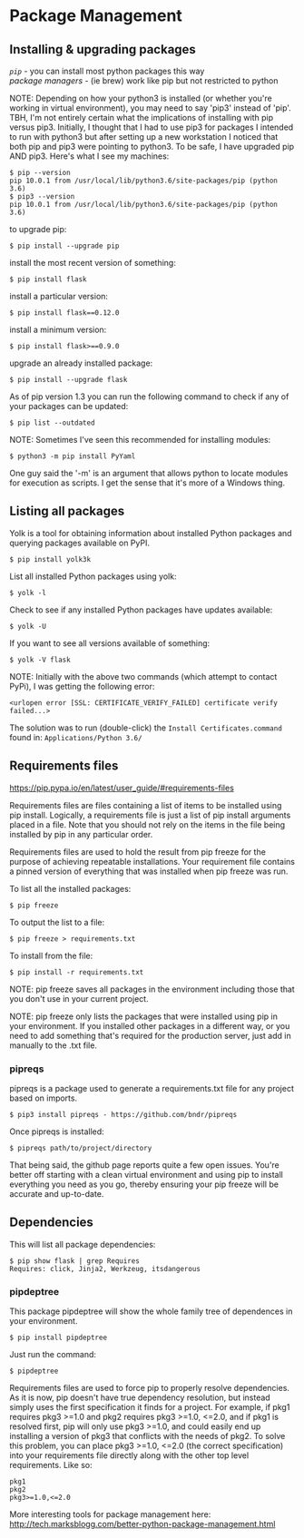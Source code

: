 # Package Management

## Installing & upgrading packages

*`pip`* - you can install most python packages this way  
*package managers* - (ie brew) work like pip but not restricted to python

NOTE: Depending on how your python3 is installed (or whether you're working in virtual environment), you may need to say 'pip3' instead of 'pip'. TBH, I'm not entirely certain what the implications of installing with pip versus pip3. Initially, I thought that I had to use pip3 for packages I intended to run with python3 but after setting up a new workstation I noticed that both pip and pip3 were pointing to python3. To be safe, I have upgraded pip AND pip3. Here's what I see my machines:
```
$ pip --version
pip 10.0.1 from /usr/local/lib/python3.6/site-packages/pip (python 3.6)
$ pip3 --version
pip 10.0.1 from /usr/local/lib/python3.6/site-packages/pip (python 3.6)
```

to upgrade pip:
```
$ pip install --upgrade pip
```
install the most recent version of something:
```
$ pip install flask
```
install a particular version:
```
$ pip install flask==0.12.0
```
install a minimum version:
```
$ pip install flask>==0.9.0
```
upgrade an already installed package:
```
$ pip install --upgrade flask
```
As of pip version 1.3 you can run the following command to check if any of
your packages can be updated:
```
$ pip list --outdated
```

NOTE: Sometimes I've seen this recommended for installing modules:
```
$ python3 -m pip install PyYaml
```
One guy said the '-m' is an argument that allows python to locate modules
for execution as scripts. I get the sense that it's more of a Windows thing.


## Listing all packages

Yolk is a tool for obtaining information about installed Python packages and querying packages available on PyPI.
```
$ pip install yolk3k
```
List all installed Python packages using yolk:
```
$ yolk -l
```
Check to see if any installed Python packages have updates available:
```
$ yolk -U
```
If you want to see all versions available of something:
```
$ yolk -V flask
```
NOTE: Initially with the above two commands (which attempt to contact PyPi), I was getting the following error:
```
<urlopen error [SSL: CERTIFICATE_VERIFY_FAILED] certificate verify failed...>
```
The solution was to run (double-click) the `Install Certificates.command`
found in: `Applications/Python 3.6/`


## Requirements files
<https://pip.pypa.io/en/latest/user_guide/#requirements-files>

Requirements files are files containing a list of items to be installed using pip install. Logically, a requirements file is just a list of pip install arguments placed in a file. Note that you should not rely on the items in the file being installed by pip in any particular order.

Requirements files are used to hold the result from pip freeze for the purpose of achieving repeatable installations. Your requirement file contains a pinned version of everything that was installed when pip freeze was run.

To list all the installed packages:
```
$ pip freeze
```
To output the list to a file:
```
$ pip freeze > requirements.txt
```
To install from the file:
```
$ pip install -r requirements.txt
```
NOTE: pip freeze saves all packages in the environment including those that you don't use in your current project.

NOTE: pip freeze only lists the packages that were installed using pip in your environment. If you installed other packages in a different way, or you need to add something that's required for the production server, just add in manually to the .txt file.

### pipreqs

pipreqs is a package used to generate a requirements.txt file for any project based on imports.
```
$ pip3 install pipreqs - https://github.com/bndr/pipreqs
```
Once pipreqs is installed:
```
$ pipreqs path/to/project/directory
```
That being said, the github page reports quite a few open issues. You're better off starting with a clean virtual environment and using pip to install everything you need as you go, thereby ensuring your pip freeze will be accurate and up-to-date.

## Dependencies

This will list all package dependencies:
```
$ pip show flask | grep Requires
Requires: click, Jinja2, Werkzeug, itsdangerous
```

### pipdeptree

This package pipdeptree will show the whole family tree of dependences in your environment.
```
$ pip install pipdeptree
```
Just run the command:
```
$ pipdeptree
```

Requirements files are used to force pip to properly resolve dependencies. As it is now, pip doesn't have true dependency resolution, but instead simply uses the first specification it finds for a project. For example, if pkg1 requires pkg3 >=1.0 and pkg2 requires pkg3 >=1.0, <=2.0, and if pkg1 is resolved first, pip will only use pkg3 >=1.0, and could easily end up installing a version of pkg3 that conflicts with the needs of pkg2. To solve this problem, you can place pkg3 >=1.0, <=2.0 (the correct specification) into your requirements file directly along with the other top level requirements. Like so:
```
pkg1
pkg2
pkg3>=1.0,<=2.0
```
More interesting tools for package management here:  
<http://tech.marksblogg.com/better-python-package-management.html>

